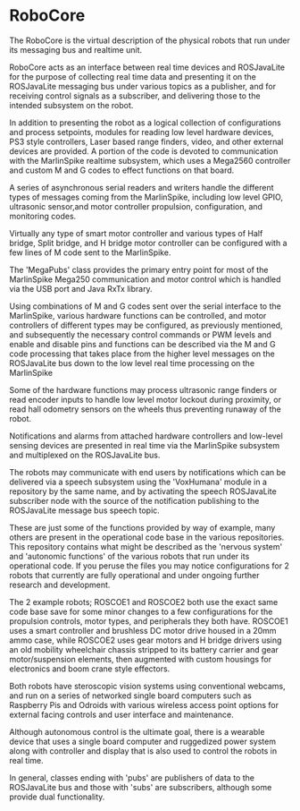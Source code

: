 <h1>RoboCore</h1>
The RoboCore is the virtual description of the physical robots that run under its messaging bus and realtime unit.<p/>
RoboCore acts as an interface between real time devices and ROSJavaLite for the purpose of collecting real time data and presenting it on the ROSJavaLite messaging bus under various topics as a publisher, and for receiving control signals as a subscriber, and delivering those to the intended subsystem on the robot.<p/>
In addition to presenting the robot as a logical collection of configurations and process setpoints, modules for reading low level hardware devices, PS3 style controllers, Laser based range finders, video, and other external devices are provided. A portion of the code is devoted to communication with the MarlinSpike realtime subsystem, which uses a Mega2560 controller and custom M and G codes to effect functions on that board.<p/>
A series of asynchronous serial readers and writers handle the different types of messages coming from the MarlinSpike, including low level GPIO, ultrasonic sensor,and motor controller propulsion, configuration, and monitoring codes.<p/>
Virtually any type of smart motor controller and various types of Half bridge, Split bridge, and H bridge motor controller can be configured
with a few lines of M code sent to the MarlinSpike.<p/>
The 'MegaPubs' class provides the primary entry point for most of the MarlinSpike Mega250 communication and motor control which is handled via the USB port and Java RxTx library.<p/> 
Using combinations of M and G codes sent over the serial interface to the MarlinSpike, various hardware functions can be controlled, and motor controllers of different types may be configured, as previously mentioned, and subsequently the necessary control commands or PWM levels and enable and disable pins and functions can be described via the M and G code processing that takes place from the higher level messages on the ROSJavaLite bus down to the low level real time processing on the MarlinSpike<p/>
Some of the hardware functions may process ultrasonic range finders or read encoder inputs to handle low level motor lockout during proximity, or read hall odometry sensors on the wheels thus preventing runaway of the robot.<p/> 
Notifications and alarms from attached hardware controllers and low-level sensing devices are presented in real time via the MarlinSpike subsystem and multiplexed on the ROSJavaLite bus.<p/>
The robots may communicate with end users by notifications which can be delivered via a speech subsystem using the 'VoxHumana' module in a repository by the same name, and by activating the speech ROSJavaLite subscriber node with the source of the notification publishing to the ROSJavaLite message bus speech topic.<p/>
These are just some of the functions provided by way of example, many others are present in the operational code base in the various repositories. This repository contains what might be described as the 'nervous system' and 'autonomic functions' of the various robots that run under its operational code. If you peruse the files you may notice configurations for 2 robots that currently are fully operational and under ongoing further research and development.<p/>
The 2 example robots; ROSCOE1 and ROSCOE2 both use the exact same code base save for some minor changes to a few configurations for the propulsion controls, motor types, and peripherals they both have. ROSCOE1 uses a smart controller and brushless DC motor drive housed in a 20mm ammo case, while ROSCOE2 uses gear motors and H bridge drivers using an old mobility wheelchair chassis stripped to its battery carrier and gear motor/suspension elements, then augmented with custom housings for electronics and boom crane style effectors.<p/>
Both robots have steroscopic vision systems using conventional webcams, and run on a series of networked single board computers such as Raspberry Pis and Odroids with various wireless access point options for external facing controls and user interface and maintenance.<p/>
Although autonomous control is the ultimate goal, there is a wearable device that uses a single board computer and ruggedized power system along with controller and display that is also used to control the robots in real time.<p/>
In general, classes ending with 'pubs' are publishers of data to the ROSJavaLite bus and those with 'subs' are subscribers, although some provide dual functionality.


